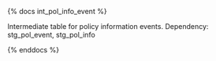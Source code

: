 {% docs int_pol_info_event %}


Intermediate table for policy information events.
Dependency: stg_pol_event, stg_pol_info 

{% enddocs %}
